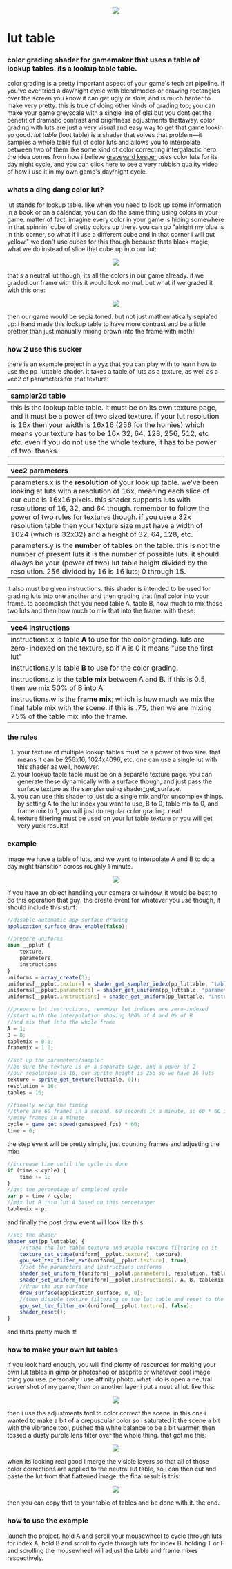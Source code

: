 <p align="center"><img src="https://github.com/attic-stuff/lut-table/blob/main/spincube.gif"/></p>

# lut table

### color grading shader for gamemaker that uses a table of lookup tables. its a lookup table table.

color grading is a pretty important aspect of your game's tech art pipeline. if you've ever tried a day/night cycle with blendmodes or drawing rectangles over the screen you know it can get ugly or slow, and is much harder to make very pretty. this is true of doing other kinds of grading too; you can make your game greyscale with a single line of glsl but you dont get the benefit of dramatic contrast and brightness adjustments thattaway. color grading with luts are just a very visual and easy way to get that game lookin so good. *lut table* (loot table) is a shader that solves that problem—it samples a whole table full of color luts and allows you to interpolate between two of them like some kind of color correcting intergalactic hero. the idea comes from how i believe [graveyard keeper](https://www.gamedeveloper.com/programming/graveyard-keeper-how-the-graphics-effects-are-made) uses color luts for its day night cycle, and you can [click here](https://i.imgur.com/QSgGEdX.mp4) to see a very rubbish quality video of how i use it in my own game's day/night cycle.

### whats a ding dang color lut?

lut stands for lookup table. like when you need to look up some information in a book or on a calendar, you can do the same thing using colors in your game. matter of fact, imagine every color in your game is hiding somewhere in that spinnin' cube of pretty colors up there. you can go "alright my blue is in this corner, so what if i use a different cube and in that corner i will put yellow." we don't use cubes for this though because thats black magic; what we do instead of slice that cube up into our lut:

<p align="center"><img src="https://github.com/attic-stuff/lut-table/blob/main/lut%20textures/neutral16x.png"/></p>

that's a neutral lut though; its all the colors in our game already. if we graded our frame with this it would look normal. but what if we graded it with this one:

<p align="center"><img src="https://github.com/attic-stuff/lut-table/blob/main/lut%20textures/16xsepia.png"/></p>

then our game would be sepia toned. but not just mathematically sepia'ed up: i hand made this lookup table to have more contrast and be a little prettier than just manually mixing brown into the frame with math!

### how 2 use this sucker

there is an example project in a yyz that you can play with to learn how to use the pp_luttable shader. it takes a table of luts as a texture, as well as a vec2 of parameters for that texture:

| sampler2d table                                              |
| :----------------------------------------------------------- |
| this is the lookup table table. it must be on its own texture page, and it must be a power of two sized texture. if your lut resolution is 16x then your width is 16x16 (256 for the homies) which means your texture has to be 16x 32, 64, 128, 256, 512, etc etc. even if you do not use the whole texture, it has to be power of two. thanks. |

| vec2 parameters                                              |
| :----------------------------------------------------------- |
| parameters.x is the **resolution** of your look up table. we've been looking at luts with a resolution of 16x, meaning each slice of our cube is 16x16 pixels. this shader supports luts with resolutions of 16, 32, and 64 though. remember to follow the power of two rules for textures though. if you use a 32x resolution table then your texture size must have a width of 1024 (which is 32x32) and a height of 32, 64, 128, etc. |
| parameters.y is the **number of tables** on the table.  this is not the number of present luts it is the number of possible luts. it should always be your (power of two) lut table height divided by the resolution. 256 divided by 16 is 16 luts; 0 through 15. |

it also must be given instructions. this shader is intended to be used for grading luts into one another and then grading that final color into your frame. to accomplish that you need table A, table B, how much to mix those two luts and then how much to mix that into the frame. with these:

| vec4 instructions                                            |
| :----------------------------------------------------------- |
| instructions.x is table **A** to use for the color grading. luts are zero-indexed on the texture, so if A is 0 it means "use the first lut" |
| instructions.y is table **B** to use for the color grading.  |
| instructions.z is the **table mix** between A and B. if this is 0.5, then we mix 50% of B into A. |
| instructions.w is the **frame mix**; which is how much we mix the final table mix with the scene. if this is .75, then we are mixing 75% of the table mix into the frame. |

### the rules

1. your texture of multiple lookup tables must be a power of two size. that means it can be 256x16, 1024x4096, etc. one can use a single lut with this shader as well, however.
2. your lookup table table must be on a separate texture page. you can generate these dynamically with a surface though, and just pass the surface texture as the sampler using shader_get_surface.
3. you can use this shader to just do a single mix and/or uncomplex things. by setting A to the lut index you want to use, B to 0, table mix to 0, and frame mix to 1, you will just do regular color grading. neat!
4. texture filtering must be used on your lut table texture or you will get very yuck results!

### example

image we have a table of luts, and we want to interpolate A and B to do a day night transition across roughly 1 minute.

<p align="center"><img src="https://github.com/attic-stuff/lut-table/blob/main/lut%20textures/16xsepia.png"/></p>

if you have an object handling your camera or window, it would be best to do this operation that guy. the create event for whatever you use though, it should include this stuff:

```js
//disable automatic app surface drawing
application_surface_draw_enable(false);

//prepare uniforms
enum __pplut {
	texture,
	parameters,
	instructions
}
uniforms = array_create(3);
uniforms[__pplut.texture] = shader_get_sampler_index(pp_luttable, "table");
uniforms[__pplut.parameters] = shader_get_uniform(pp_luttable, "parameters");
uniforms[__pplut.instructions] = shader_get_uniform(pp_luttable, "instructions");

//prepare lut instructions, remember lut indices are zero-indexed
//start with the interpolation showing 100% of A and 0% of B
//and mix that into the whole frame
A = 1;
B = 8;
tablemix = 0.0;
framemix = 1.0;

//set up the parameters/sampler
//be sure the texture is on a separate page, and a power of 2
//our resolution is 16, our sprite height is 256 so we have 16 luts
texture = sprite_get_texture(luttable, 0));
resolution = 16;
tables = 16;

//finally setup the timing
//there are 60 frames in a second, 60 seconds in a minute, so 60 * 60 is how
//many frames in a minute
cycle = game_get_speed(gamespeed_fps) * 60;
time = 0;
```

the step event will be pretty simple, just counting frames and adjusting the mix:

```js
//increase time until the cycle is done
if (time < cycle) {
    time += 1;
}
//get the percentage of completed cycle
var p = time / cycle;
//mix lut B into lut A based on this percetange:
tablemix = p;
```

and finally the post draw event will look like this:

```js
//set the shader
shader_set(pp_luttable) {
    //stage the lut table texture and enable texture filtering on it
    texture_set_stage(uniform[__pplut.texture], texture);
    gpu_set_tex_filter_ext(uniform[__pplut.texture], true);
    //set the parameters and instructions uniforms
    shader_set_uniform_f(uniform[__pplut.parameters], resolution, table);
    shader_set_uniform_f(uniform[__pplut.instructions], A, B, tablemix, framemix);
    //draw the app surface
    draw_surface(application_surface, 0, 0);
    //then disable texture filtering on the lut table and reset to the passthru shader
    gpu_set_tex_filter_ext(uniform[__pplut.texture], false);
    shader_reset();
}
```

and thats pretty much it!

### how to make your own lut tables

if you look hard enough, you will find plenty of resources for making your own lut tables in gimp or photoshop or aseprite or whatever cool image thing you use. personally i use affinity photo. what i do is open a neutral screenshot of my game, then on another layer i put a neutral lut. like this:

<p align="center"><img src="https://github.com/attic-stuff/lut-table/blob/main/lut%20guide/a.png"/></p>

then i use the adjustments tool to color correct the scene. in this one i wanted to make a bit of a crepuscular color so i saturated it the scene a bit with the vibrance tool, pushed the white balance to be a bit warmer, then tossed a dusty purple lens filter over the whole thing. that got me this:

<p align="center"><img src="https://github.com/attic-stuff/lut-table/blob/main/lut%20guide/b.png"/></p>

when its looking real good i merge the visible layers so that all of those color corrections are applied to the neutral lut table, so i can then cut and paste the lut from that flattened image. the final result is this:

<p align="center"><img src="https://github.com/attic-stuff/lut-table/blob/main/lut%20guide/c.png"/></p>

then you can copy that to your table of tables and be done with it. the end.

### how to use the example

launch the project. hold A and scroll your mousewheel to cycle through luts for index A, hold B and scroll to cycle through luts for index B. holding T or F and scrolling the mousewheel will adjust the table and frame mixes respectively.
